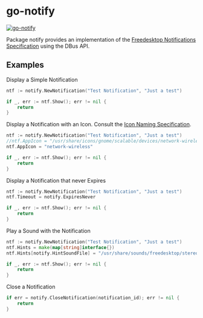go-notify
=====================

[![go-notify](https://godoc.org/github.com/TheCreeper/go-notify?status.png)](http://godoc.org/github.com/TheCreeper/go-notify)

Package notify provides an implementation of the [Freedesktop Notifications Specification](https://developer.gnome.org/notification-spec/) using the DBus API.

## Examples

Display a Simple Notification
```Go
ntf := notify.NewNotification("Test Notification", "Just a test")

if _, err := ntf.Show(); err != nil {
	return
}
```

Display a Notification with an Icon. Consult the [Icon Naming Specification](http://standards.freedesktop.org/icon-naming-spec/icon-naming-spec-latest.html).
```Go
ntf := notify.NewNotification("Test Notification", "Just a test")
//ntf.AppIcon = "/usr/share/icons/gnome/scalable/devices/network-wireless-symbolic.svg"
ntf.AppIcon = "network-wireless"

if _, err := ntf.Show(); err != nil {
	return
}
```

Display a Notification that never Expires
```Go
ntf := notify.NewNotification("Test Notification", "Just a test")
ntf.Timeout = notify.ExpiresNever

if _, err := ntf.Show(); err != nil {
	return
}
```

Play a Sound with the Notification
```Go
ntf := notify.NewNotification("Test Notification", "Just a test")
ntf.Hints = make(map[string]interface{})
ntf.Hints[notify.HintSoundFile] = "/usr/share/sounds/freedesktop/stereo/dialog-information.oga"

if _, err := ntf.Show(); err != nil {
	return
}
```

Close a Notification
```Go
if err = notify.CloseNotification(notification_id); err != nil {
	return
}
```